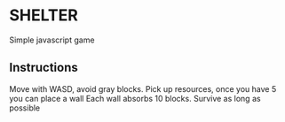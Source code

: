 # SHELTER

Simple javascript game


## Instructions

Move with WASD, avoid gray blocks.
Pick up resources, once you have 5 you can place a wall
Each wall absorbs 10 blocks.
Survive as long as possible
